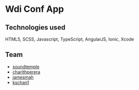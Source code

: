 # Wdi Conf App

## Technologies used
HTML5, SCSS, Javascript, TypeScript, AngularJS, Ionic, Xcode

## Team
* [soundtemple](https://github.com/soundtemple)
* [charithperera](https://github.com/charithperera)
* [jamesmah](https://github.com/jamesmah)
* [kschan1](https://github.com/kschan1)
